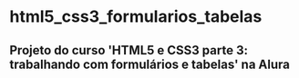 # html5_css3_formularios_tabelas

## Projeto do curso 'HTML5 e CSS3 parte 3: trabalhando com formulários e tabelas' na Alura
